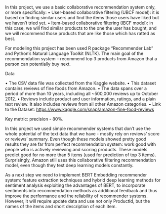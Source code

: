 In this project, we use a basic collaborative recommendation system only, or more specifically:
•	User-based collaborative filtering (UBCF model): it is based on finding similar users and find the items those users have liked but we haven’t tried yet.
•	Item-based collaborative filtering (IBCF model): in this case, we will find similar products to the one the user has bought, and we will recommend those products that are like those which has ratted as best.

For modeling this project has been used R package “Recommender Lab” and Python’s Natural Language Toolkit (NLTK). The main goal of the recommendation system – recommend top 3 products from Amazon that a person can potentially buy next.

Data

•	The CSV data file was collected from the Kaggle website. 
•	This dataset contains reviews of fine foods from Amazon. 
•	The data spans over a period of more than 10 years, including all ~500,000 reviews up to October 2012. 
•	Reviews include product and user information, ratings, and a plain text review. It also includes reviews from all other Amazon categories.
•	Link to the Dataset: https://www.kaggle.com/snap/amazon-fine-food-reviews

Key metric: precision - 80%. 

In this project we used simple recommender systems that don’t use the whole potential of the text data that we have - mostly rely on reviews’ score or reviews’ summary. Even though these models showed pretty good results they are far from perfect recommendation system: work good with people who is actively reviewing and scoring products. These models predict good for no more than 5 items (used for prediction of top 3 items). Surprisingly, Amazon still uses this collaborative filtering recommendation model, even though they test deep learning models constantly.

As a next step we need to implement BERT Embedding recommender system: feature extraction techniques and hybrid deep learning methods for sentiment analysis exploiting the advantages of BERT, to incorporate sentiments into recommendation methods as additional feedback and thus improve the performance and the reliability of recommender systems. However, it will require update data and use not only ProductId, but the names of the items and short description of each item. 

